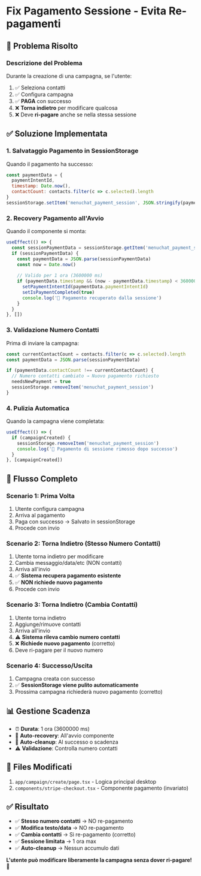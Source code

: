 # Fix Pagamento Sessione - Evita Re-pagamenti

## 🎯 Problema Risolto

### Descrizione del Problema
Durante la creazione di una campagna, se l'utente:
1. ✅ Seleziona contatti
2. ✅ Configura campagna  
3. ✅ **PAGA** con successo
4. ❌ **Torna indietro** per modificare qualcosa
5. ❌ Deve **ri-pagare** anche se nella stessa sessione

## ✅ Soluzione Implementata

### 1. **Salvataggio Pagamento in SessionStorage**
Quando il pagamento ha successo:
```javascript
const paymentData = {
  paymentIntentId,
  timestamp: Date.now(),
  contactCount: contacts.filter(c => c.selected).length
}
sessionStorage.setItem('menuchat_payment_session', JSON.stringify(paymentData))
```

### 2. **Recovery Pagamento all'Avvio**
Quando il componente si monta:
```javascript
useEffect(() => {
  const sessionPaymentData = sessionStorage.getItem('menuchat_payment_session')
  if (sessionPaymentData) {
    const paymentData = JSON.parse(sessionPaymentData)
    const now = Date.now()
    
    // Valido per 1 ora (3600000 ms)
    if (paymentData.timestamp && (now - paymentData.timestamp) < 3600000) {
      setPaymentIntentId(paymentData.paymentIntentId)
      setIsPaymentCompleted(true)
      console.log('🔄 Pagamento recuperato dalla sessione')
    }
  }
}, [])
```

### 3. **Validazione Numero Contatti**
Prima di inviare la campagna:
```javascript
const currentContactCount = contacts.filter(c => c.selected).length
const paymentData = JSON.parse(sessionPaymentData)

if (paymentData.contactCount !== currentContactCount) {
  // Numero contatti cambiato → Nuovo pagamento richiesto
  needsNewPayment = true
  sessionStorage.removeItem('menuchat_payment_session')
}
```

### 4. **Pulizia Automatica**
Quando la campagna viene completata:
```javascript
useEffect(() => {
  if (campaignCreated) {
    sessionStorage.removeItem('menuchat_payment_session')
    console.log('🧹 Pagamento di sessione rimosso dopo successo')
  }
}, [campaignCreated])
```

## 🔄 **Flusso Completo**

### Scenario 1: Prima Volta
1. Utente configura campagna
2. Arriva al pagamento
3. Paga con successo → Salvato in sessionStorage
4. Procede con invio

### Scenario 2: Torna Indietro (Stesso Numero Contatti)
1. Utente torna indietro per modificare
2. Cambia messaggio/data/etc (NON contatti)
3. Arriva all'invio
4. ✅ **Sistema recupera pagamento esistente**
5. ✅ **NON richiede nuovo pagamento**
6. Procede con invio

### Scenario 3: Torna Indietro (Cambia Contatti)
1. Utente torna indietro
2. Aggiunge/rimuove contatti
3. Arriva all'invio
4. ⚠️ **Sistema rileva cambio numero contatti**
5. ❌ **Richiede nuovo pagamento** (corretto)
6. Deve ri-pagare per il nuovo numero

### Scenario 4: Successo/Uscita
1. Campagna creata con successo
2. ✅ **SessionStorage viene pulito automaticamente**
3. Prossima campagna richiederà nuovo pagamento (corretto)

## 📊 **Gestione Scadenza**

- ⏰ **Durata**: 1 ora (3600000 ms)
- 🔄 **Auto-recovery**: All'avvio componente
- 🧹 **Auto-cleanup**: Al successo o scadenza
- ⚠️ **Validazione**: Controlla numero contatti

## 📁 **Files Modificati**

1. `app/campaign/create/page.tsx` - Logica principal desktop
2. `components/stripe-checkout.tsx` - Componente pagamento (invariato)

## ✅ **Risultato**

- ✅ **Stesso numero contatti** → NO re-pagamento
- ✅ **Modifica testo/data** → NO re-pagamento  
- ✅ **Cambia contatti** → Sì re-pagamento (corretto)
- ✅ **Sessione limitata** → 1 ora max
- ✅ **Auto-cleanup** → Nessun accumulo dati

**L'utente può modificare liberamente la campagna senza dover ri-pagare!** 🚀 